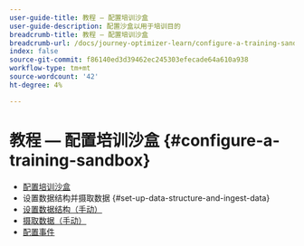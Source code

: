 ```yaml
---
user-guide-title: 教程 — 配置培训沙盒
user-guide-description: 配置沙盒以用于培训目的
breadcrumb-title: 教程 — 配置培训沙盒
breadcrumb-url: /docs/journey-optimizer-learn/configure-a-training-sandbox/introduction-and-prerequisites.html
index: false
source-git-commit: f86140ed3d39462ec245303efecade64a610a938
workflow-type: tm+mt
source-wordcount: '42'
ht-degree: 4%

---
```



# 教程 — 配置培训沙盒 {#configure-a-training-sandbox}

+ [配置培训沙盒](/help/tutorial-configure-a-training-sandbox/introduction-and-prerequisites.md)
+ 设置数据结构并摄取数据 {#set-up-data-structure-and-ingest-data}
+ [设置数据结构（手动）](/help/tutorial-configure-a-training-sandbox/manual-data-set-up.md)
+ [摄取数据（手动）](/help/tutorial-configure-a-training-sandbox/manual-data-ingestion.md)
+ [配置事件](/help/tutorial-configure-a-training-sandbox/configure-events.md)
